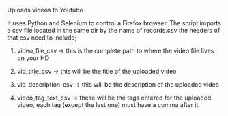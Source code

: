 Uploads videos to Youtube

It uses Python and Selenium to control a Firefox browser. The script imports a csv file located in the same dir by the name of records.csv
the headers of that csv need to include;

1. video_file_csv
 -> this is the complete path to where the video file lives on your HD

2. vid_title_csv
-> this will be the title of the uploaded video

3. vid_description_csv
-> this will be the description of the uploaded video

4. video_tag_text_csv
-> these will be the tags entered for the uploaded video, each tag (except the last one) must have a comma after it
